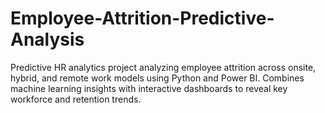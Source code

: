 # Employee-Attrition-Predictive-Analysis
Predictive HR analytics project analyzing employee attrition across onsite, hybrid, and remote work models using Python and Power BI. Combines machine learning insights with interactive dashboards to reveal key workforce and retention trends.
